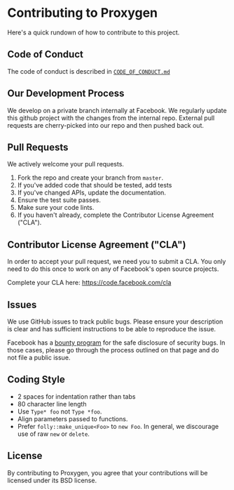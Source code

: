 # Contributing to Proxygen
Here's a quick rundown of how to contribute to this project.

## Code of Conduct
The code of conduct is described in [`CODE_OF_CONDUCT.md`](CODE_OF_CONDUCT.md)

## Our Development Process
We develop on a private branch internally at Facebook. We regularly update
this github project with the changes from the internal repo. External pull
requests are cherry-picked into our repo and then pushed back out.

## Pull Requests
We actively welcome your pull requests.

1. Fork the repo and create your branch from `master`.
1. If you've added code that should be tested, add tests
1. If you've changed APIs, update the documentation.
1. Ensure the test suite passes.
1. Make sure your code lints.
1. If you haven't already, complete the Contributor License Agreement ("CLA").

## Contributor License Agreement ("CLA")
In order to accept your pull request, we need you to submit a CLA. You
only need
to do this once to work on any of Facebook's open source projects.

Complete your CLA here: <https://code.facebook.com/cla>

## Issues
We use GitHub issues to track public bugs. Please ensure your description
is clear and has sufficient instructions to be able to reproduce the issue.

Facebook has a [bounty program](https://www.facebook.com/whitehat/) for
the safe disclosure of security bugs. In those cases, please go through
the process outlined on that page and do not file a public issue.

## Coding Style
* 2 spaces for indentation rather than tabs
* 80 character line length
* Use `Type* foo` not `Type *foo`.
* Align parameters passed to functions.
* Prefer `folly::make_unique<Foo>` to `new Foo`. In general, we discourage
use of raw `new` or `delete`.

## License
By contributing to Proxygen, you agree that your contributions will be
licensed under its BSD license.
